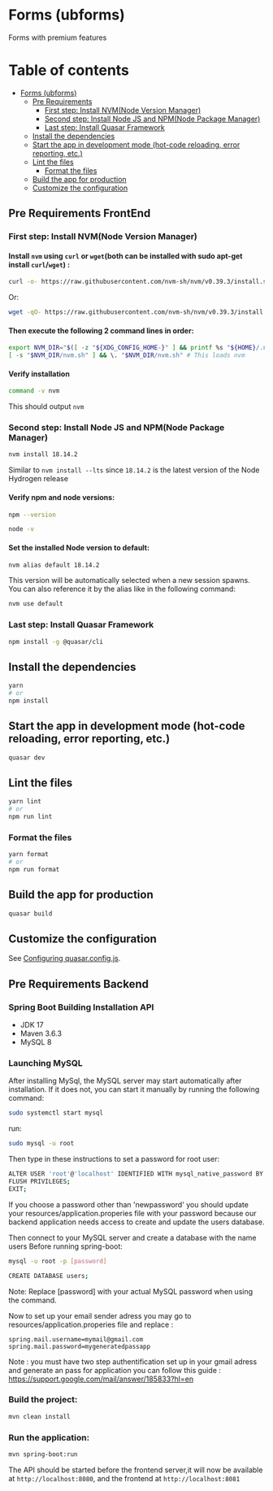 # Forms (ubforms)

Forms with premium features

# Table of contents

- [Forms (ubforms)](#forms-ubforms)
  - [Pre Requirements](#pre-requirements)
    - [First step: Install NVM(Node Version Manager)](#first-step-install-nvmnode-version-manager)
    - [Second step: Install Node JS and NPM(Node Package Manager)](#second-step-install-node-js-and-npmnode-package-manager)
    - [Last step: Install Quasar Framework](#last-step-install-quasar-framework)
  - [Install the dependencies](#install-the-dependencies)
  - [Start the app in development mode (hot-code reloading, error reporting, etc.)](#start-the-app-in-development-mode-hot-code-reloading-error-reporting-etc)
  - [Lint the files](#lint-the-files)
    - [Format the files](#format-the-files)
  - [Build the app for production](#build-the-app-for-production)
  - [Customize the configuration](#customize-the-configuration)

## Pre Requirements FrontEnd

### First step: Install NVM(Node Version Manager)

#### Install `nvm` using `curl` or `wget`(both can be installed with sudo apt-get install `curl`/`wget`) :
```bash
curl -o- https://raw.githubusercontent.com/nvm-sh/nvm/v0.39.3/install.sh | bash
```
Or:
```bash
wget -qO- https://raw.githubusercontent.com/nvm-sh/nvm/v0.39.3/install.sh | bash
```

#### Then execute the following 2 command lines in order:
```bash
export NVM_DIR="$([ -z "${XDG_CONFIG_HOME-}" ] && printf %s "${HOME}/.nvm" || printf %s "${XDG_CONFIG_HOME}/nvm")"
[ -s "$NVM_DIR/nvm.sh" ] && \. "$NVM_DIR/nvm.sh" # This loads nvm
```

#### Verify installation
```bash
command -v nvm
```
This should output `nvm`

### Second step: Install Node JS and NPM(Node Package Manager)
```bash
nvm install 18.14.2
```
Similar to `nvm install --lts` since `18.14.2` is the latest version of the Node Hydrogen release

#### Verify npm and node versions:
```bash
npm --version
```
```bash
node -v
```

#### Set the installed Node version to default:
```bash
nvm alias default 18.14.2
```
This version will be automatically selected when a new session spawns. 
You can also reference it by the alias like in the following command:
```bash
nvm use default
```

### Last step: Install Quasar Framework
```bash
npm install -g @quasar/cli
```

## Install the dependencies
```bash
yarn
# or
npm install
```

## Start the app in development mode (hot-code reloading, error reporting, etc.)
```bash
quasar dev
```


## Lint the files
```bash
yarn lint
# or
npm run lint
```


### Format the files
```bash
yarn format
# or
npm run format
```



## Build the app for production
```bash
quasar build
```

## Customize the configuration
See [Configuring quasar.config.js](https://v2.quasar.dev/quasar-cli-webpack/quasar-config-js).




## Pre Requirements Backend
### Spring Boot Building Installation API
- JDK 17
- Maven 3.6.3
- MySQL 8

### Launching MySQL
After installing MySql, the MySQL server may start automatically after installation. If it does not, you can start it manually by running the following command: 
```bash
sudo systemctl start mysql
```

run:
```bash
sudo mysql -u root
```
Then type in these instructions to set a password for root user:
```bash
ALTER USER 'root'@'localhost' IDENTIFIED WITH mysql_native_password BY 'newpassword';
FLUSH PRIVILEGES;
EXIT;
```
If you choose a password other than 'newpassword' you should update your resources/application.properies file with your password because our backend application needs access to create and update the users database.

Then connect to your MySQL server and create a database with the name users Before running spring-boot:
```bash
mysql -u root -p [password]
```
```bash
CREATE DATABASE users;
```
Note: Replace [password] with your actual MySQL password when using the command. 

Now to set up your email sender adress you may go to resources/application.properies file and replace :
```
spring.mail.username=mymail@gmail.com
spring.mail.password=mygeneratedpassapp
```
Note : you must have two step authentification set up in your gmail adress and generate an pass for application you can follow this guide : https://support.google.com/mail/answer/185833?hl=en
### Build the project:
```bash
mvn clean install
```
### Run the application:
```bash
mvn spring-boot:run
```

The API should be started before the frontend server,it will now be available at `http://localhost:8080`, and the frontend at `http://localhost:8081`

